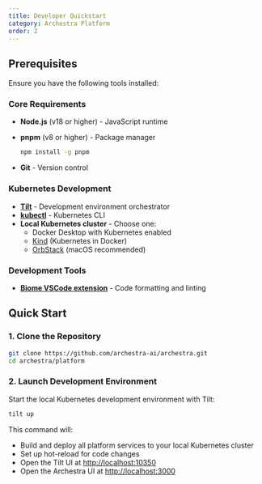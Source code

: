 ```yaml
---
title: Developer Quickstart
category: Archestra Platform
order: 2
---
```


## Prerequisites

Ensure you have the following tools installed:

### Core Requirements

- **Node.js** (v18 or higher) - JavaScript runtime
- **pnpm** (v8 or higher) - Package manager

  ```bash
  npm install -g pnpm
  ```

- **Git** - Version control

### Kubernetes Development

- **[Tilt](https://docs.tilt.dev/install.html)** - Development environment orchestrator
- **[kubectl](https://kubernetes.io/docs/tasks/tools/install-kubectl-macos/)** - Kubernetes CLI
- **Local Kubernetes cluster** - Choose one:
  - Docker Desktop with Kubernetes enabled
  - [Kind](https://kind.sigs.k8s.io/) (Kubernetes in Docker)
  - [OrbStack](https://orbstack.dev/) (macOS recommended)

### Development Tools

- **[Biome VSCode extension](https://marketplace.visualstudio.com/items?itemName=biomejs.biome)** - Code formatting and linting

## Quick Start

### 1. Clone the Repository

```bash
git clone https://github.com/archestra-ai/archestra.git
cd archestra/platform
```

### 2. Launch Development Environment

Start the local Kubernetes development environment with Tilt:

```bash
tilt up
```

This command will:

- Build and deploy all platform services to your local Kubernetes cluster
- Set up hot-reload for code changes
- Open the Tilt UI at <http://localhost:10350>
- Open the Archestra UI at <http://localhost:3000>
